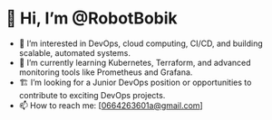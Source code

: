 # 👋 Hi, I’m @RobotBobik  
- 👀 I’m interested in DevOps, cloud computing, CI/CD, and building scalable, automated systems.  
- 🌱 I’m currently learning Kubernetes, Terraform, and advanced monitoring tools like Prometheus and Grafana.  
- 🏗 I’m looking for a Junior DevOps position or opportunities to contribute to exciting DevOps projects.  
- 📫 How to reach me: [0664263601a@gmail.com] 
